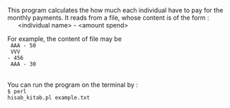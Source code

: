 This program calculates the how much each individual have to pay for the monthly payments.
It reads from a file, whose content is of the form :<br>
&nbsp;&nbsp;&nbsp;&nbsp;&nbsp;&nbsp;\<individual name\> - \<amount spend\>

For example, the content of file may be
<code><br>
AAA - 50 <br>
VVV - 456<br>
AAA - 30
</code><br><br>

You can run the program on the terminal by :<br>
<code>$ perl hisab_kitab.pl example.txt</code>
